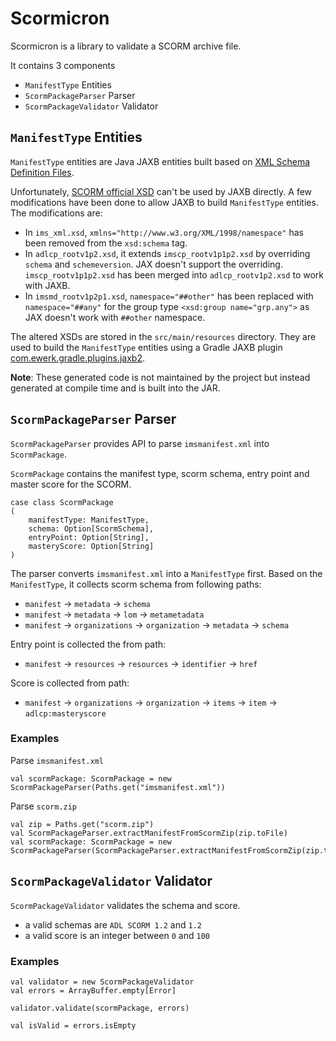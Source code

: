 # Scormicron

Scormicron is a library to validate a SCORM archive file. 

It contains 3 components

* `ManifestType` Entities
* `ScormPackageParser` Parser 
* `ScormPackageValidator` Validator

## `ManifestType` Entities

`ManifestType` entities are Java JAXB entities built based on [XML Schema Definition Files](https://scorm.com/scorm-explained/technical-scorm/content-packaging/xml-schema-definition-files/).

Unfortunately, [SCORM official XSD](https://21w98o3yqgi738kmv7xrf9lj-wpengine.netdna-ssl.com/wp-content/assets/SchemaDefinitionFiles/zips/scorm12schemadefinition.zip) can't be used by JAXB directly. A few modifications have been done to allow JAXB to build `ManifestType` entities. The modifications are:

* In `ims_xml.xsd`, `xmlns="http://www.w3.org/XML/1998/namespace"` has been removed from the `xsd:schema` tag.
* In `adlcp_rootv1p2.xsd`, it extends `imscp_rootv1p1p2.xsd` by overriding `schema` and `schemeversion`. JAX doesn't support the overriding. `imscp_rootv1p1p2.xsd` has been merged into `adlcp_rootv1p2.xsd` to work with JAXB.
* In `imsmd_rootv1p2p1.xsd`, `namespace="##other"` has been replaced with `namespace="##any"` for the group type `<xsd:group name="grp.any">` as JAX doesn't work with `##other` namespace.   

The altered XSDs are stored in the `src/main/resources` directory. They are used to build the `ManifestType` entities using a Gradle JAXB plugin [com.ewerk.gradle.plugins.jaxb2](https://plugins.gradle.org/plugin/com.ewerk.gradle.plugins.jaxb2). 

**Note**: These generated code is not maintained by the project but instead generated at compile time and is built into the JAR. 
  
## `ScormPackageParser` Parser

`ScormPackageParser` provides API to parse `imsmanifest.xml` into `ScormPackage`. 

`ScormPackage` contains the manifest type, scorm schema, entry point and master score for the SCORM.

```
case class ScormPackage
(
    manifestType: ManifestType,
    schema: Option[ScormSchema],
    entryPoint: Option[String],
    masteryScore: Option[String]
)
``` 

The parser converts `imsmanifest.xml` into a `ManifestType` first. Based on the `ManifestType`, it collects scorm schema from following paths: 

* `manifest` → `metadata` → `schema`
* `manifest` → `metadata` → `lom` → `metametadata`
* `manifest` → `organizations` → `organization` → `metadata` → `schema`

Entry point is collected the from path: 

* `manifest` → `resources` → `resources` → `identifier` → `href`

Score is collected from path:

* `manifest` → `organizations` → `organization` → `items` → `item` → `adlcp:masteryscore`


### Examples

Parse `imsmanifest.xml`
```
val scormPackage: ScormPackage = new ScormPackageParser(Paths.get("imsmanifest.xml"))
```

Parse `scorm.zip`
```
val zip = Paths.get("scorm.zip") 
val ScormPackageParser.extractManifestFromScormZip(zip.toFile)
val scormPackage: ScormPackage = new ScormPackageParser(ScormPackageParser.extractManifestFromScormZip(zip.toFile))
```
 
## `ScormPackageValidator` Validator
 
`ScormPackageValidator` validates the schema and score. 

* a valid schemas are `ADL SCORM 1.2` and `1.2`
* a valid score is an integer between `0` and `100`

### Examples

```
val validator = new ScormPackageValidator
val errors = ArrayBuffer.empty[Error]

validator.validate(scormPackage, errors)

val isValid = errors.isEmpty
```